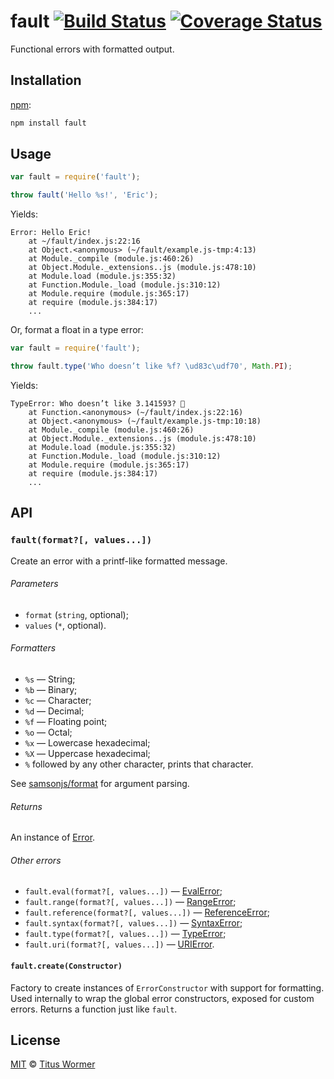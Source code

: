 # fault [![Build Status][travis-badge]][travis] [![Coverage Status][codecov-badge]][codecov]

Functional errors with formatted output.

## Installation

[npm][]:

```bash
npm install fault
```

## Usage

```js
var fault = require('fault');

throw fault('Hello %s!', 'Eric');
```

Yields:

```text
Error: Hello Eric!
    at ~/fault/index.js:22:16
    at Object.<anonymous> (~/fault/example.js-tmp:4:13)
    at Module._compile (module.js:460:26)
    at Object.Module._extensions..js (module.js:478:10)
    at Module.load (module.js:355:32)
    at Function.Module._load (module.js:310:12)
    at Module.require (module.js:365:17)
    at require (module.js:384:17)
    ...
```

Or, format a float in a type error:

```js
var fault = require('fault');

throw fault.type('Who doesn’t like %f? \ud83c\udf70', Math.PI);
```

Yields:

```text
TypeError: Who doesn’t like 3.141593? 🍰
    at Function.<anonymous> (~/fault/index.js:22:16)
    at Object.<anonymous> (~/fault/example.js-tmp:10:18)
    at Module._compile (module.js:460:26)
    at Object.Module._extensions..js (module.js:478:10)
    at Module.load (module.js:355:32)
    at Function.Module._load (module.js:310:12)
    at Module.require (module.js:365:17)
    at require (module.js:384:17)
    ...
```

## API

### `fault(format?[, values...])`

Create an error with a printf-like formatted message.

###### Parameters

*   `format` (`string`, optional);
*   `values` (`*`, optional).

###### Formatters

*   `%s` — String;
*   `%b` — Binary;
*   `%c` — Character;
*   `%d` — Decimal;
*   `%f` — Floating point;
*   `%o` — Octal;
*   `%x` — Lowercase hexadecimal;
*   `%X` — Uppercase hexadecimal;
*   `%` followed by any other character, prints that character.

See [samsonjs/format][fmt] for argument parsing.

###### Returns

An instance of [Error][].

###### Other errors

*   `fault.eval(format?[, values...])` — [EvalError][];
*   `fault.range(format?[, values...])` — [RangeError][];
*   `fault.reference(format?[, values...])` — [ReferenceError][];
*   `fault.syntax(format?[, values...])` — [SyntaxError][];
*   `fault.type(format?[, values...])` — [TypeError][];
*   `fault.uri(format?[, values...])` — [URIError][].

#### `fault.create(Constructor)`

Factory to create instances of `ErrorConstructor` with support for formatting.
Used internally to wrap the global error constructors, exposed for custom
errors.  Returns a function just like `fault`.

## License

[MIT][license] © [Titus Wormer][author]

<!-- Definitions -->

[travis-badge]: https://img.shields.io/travis/wooorm/fault.svg

[travis]: https://travis-ci.org/wooorm/fault

[codecov-badge]: https://img.shields.io/codecov/c/github/wooorm/fault.svg

[codecov]: https://codecov.io/github/wooorm/fault

[npm]: https://docs.npmjs.com/cli/install

[license]: LICENSE

[author]: http://wooorm.com

[fmt]: https://github.com/samsonjs/format

[error]: https://developer.mozilla.org/JavaScript/Reference/Global_Objects/Error

[evalerror]: https://developer.mozilla.org/JavaScript/Reference/Global_Objects/EvalError

[rangeerror]: https://developer.mozilla.org/JavaScript/Reference/Global_Objects/RangeError

[referenceerror]: https://developer.mozilla.org/JavaScript/Reference/Global_Objects/ReferenceError

[syntaxerror]: https://developer.mozilla.org/JavaScript/Reference/Global_Objects/SyntaxError

[typeerror]: https://developer.mozilla.org/JavaScript/Reference/Global_Objects/TypeError

[urierror]: https://developer.mozilla.org/JavaScript/Reference/Global_Objects/URIError.
